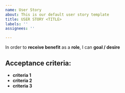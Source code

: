 ```yaml
---
name: User Story
about: This is our default user story template
title: USER STORY <TITLE>
labels: ''
assignees: ''

---
```


In order to **receive benefit** as a **role**, I can **goal / desire**

## **Acceptance criteria:**
- **criteria 1**
- **criteria 2**
- **criteria 3**

